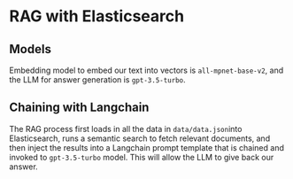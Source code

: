 # RAG with Elasticsearch

## Models

Embedding model to embed our text into vectors is `all-mpnet-base-v2`, and the LLM for answer generation is `gpt-3.5-turbo`.


## Chaining with Langchain

The RAG process first loads in all the data in `data/data.json`into Elasticsearch, runs a semantic search to fetch relevant documents, and then inject the results into a Langchain prompt template that is chained and invoked to `gpt-3.5-turbo` model. This will allow the LLM to give back our answer.